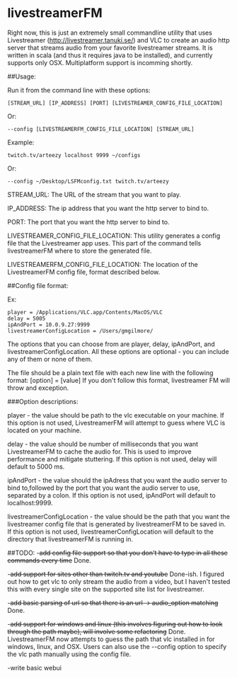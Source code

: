 # livestreamerFM

Right now, this is just an extremely small commandline utility that uses Livestreamer (http://livestreamer.tanuki.se/) and VLC to create an audio http server that streams audio from your favorite livestreamer streams. It is written in scala (and thus it requires java to be installed), and currently supports only OSX. Multiplatform support is incomming shortly.


##Usage:

Run it from the command line with these options: 

    [STREAM_URL] [IP_ADDRESS] [PORT] [LIVESTREAMER_CONFIG_FILE_LOCATION]

Or: 

    --config [LIVESTREAMERFM_CONFIG_FILE_LOCATION] [STREAM_URL]

Example: 

    twitch.tv/arteezy localhost 9999 ~/configs 
Or: 

    --config ~/Desktop/LSFMconfig.txt twitch.tv/arteezy

STREAM_URL: The URL of the stream that you want to play.

IP_ADDRESS: The ip address that you want the http server to bind to. 

PORT: The port that you want the http server to bind to. 

LIVESTREAMER_CONFIG_FILE_LOCATION: This utility generates a config file that the Livestreamer app uses. This part of the 
command tells livestreamerFM where to store the generated file. 

LIVESTREAMERFM_CONFIG_FILE_LOCATION: The location of the LivestreamerFM config file, format described below. 

##Config file format:

Ex:

    player = /Applications/VLC.app/Contents/MacOS/VLC
    delay = 5005
    ipAndPort = 10.0.9.27:9999
    livestreamerConfigLocation = /Users/gmgilmore/

The options that you can choose from are player, delay, ipAndPort, and livestreamerConfigLocation. All these options are 
optional - you can include any of them or none of them. 

The file should be a plain text file with each new line with the following format:
    [option] = [value]
If you don't follow this format, livestreamer FM will throw and exception. 

###Option descriptions:

player - the value should be path to the vlc executable on your machine. If this option is not used, LivestreamerFM will 
attempt to guess where VLC is located on your machine. 

delay - the value should be number of milliseconds that you want LivestreamerFM to cache the audio for. This is used to 
improve performance and mitigate stuttering. If this option is not used, delay will default to 5000 ms.

ipAndPort - the value should the ipAdress that you want the audio server to bind to,followed by the port that you want 
the audio server to use, separated by a colon. If this option is not used, ipAndPort will default to localhost:9999. 

livestreamerConfigLocation - the value should be the path that you want the livestreamer config file that is generated 
by livestreamerFM to be saved in. If this option is not used, livestreamerConfigLocation will default to the directory 
that livestreamerFM is running in. 

##TODO:
-~~add config file support so that you don't have to type in all these commands every time~~ Done.

-~~add support for sites other than twitch.tv and youtube~~ Done-ish. I figured out how to get vlc to only stream the 
audio from a video, but I haven't tested this with every single site on the supported site list for livestreamer.

-~~add basic parsing of url so that there is an url -> audio_option matching~~ Done.

-~~add support for windows and linux (this involves figuring out how to look through the path maybe), will involve some 
refactoring~~ Done. LivestreamerFM now attempts to guess the path that vlc installed in for windows, linux, and OSX. 
Users can also use the --config option to specify the vlc path manually using the config file.

-write basic webui

